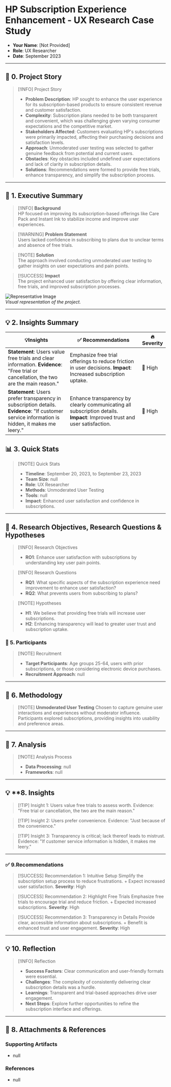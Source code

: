 # HP Subscription Experience Enhancement - UX Research Case Study

- **Your Name**: [Not Provided]  
- **Role**: UX Researcher  
- **Date**: September 2023  

---

## 📖 **0. Project Story**

> [!INFO] Project Story  
> - **Problem Description**: HP sought to enhance the user experience for its subscription-based products to ensure consistent revenue and customer satisfaction.  
> - **Complexity**: Subscription plans needed to be both transparent and convenient, which was challenging given varying consumer expectations and the competitive market.  
> - **Stakeholders Affected**: Customers evaluating HP's subscriptions were primarily impacted, affecting their purchasing decisions and satisfaction levels.  
> - **Approach**: Unmoderated user testing was selected to gather genuine feedback from potential and current users.  
> - **Obstacles**: Key obstacles included undefined user expectations and lack of clarity in subscription details.  
> - **Solutions**: Recommendations were formed to provide free trials, enhance transparency, and simplify the subscription process.  

---

## 💬 **1. Executive Summary**

> [!INFO] **Background**  
> HP focused on improving its subscription-based offerings like Care Pack and Instant Ink to stabilize income and improve user experiences.

> [!WARNING] **Problem Statement**  
> Users lacked confidence in subscribing to plans due to unclear terms and absence of free trials.

> [!NOTE] **Solution**  
> The approach involved conducting unmoderated user testing to gather insights on user expectations and pain points.

> [!SUCCESS] **Impact**  
> The project enhanced user satisfaction by offering clear information, free trials, and improved subscription processes.

![Representative Image](https://via.placeholder.com/300)  
*Visual representation of the project.*

---

## 💡 **2. Insights Summary**

| 💡**Insights**                                                        | ✅ Recommendations                                                         | 🔥 Severity                  |
| --------------------------------------------------------------------- | ------------------------------------------------------------------------- | ---------------------------- |
| **Statement**: Users value free trials and clear information. **Evidence**: "Free trial or cancellation, the two are the main reason." | Emphasize free trial offerings to reduce friction in user decisions. **Impact**: Increased subscription uptake. | 🔴 High |
| **Statement**: Users prefer transparency in subscription details. **Evidence**: "If customer service information is hidden, it makes me leery." | Enhance transparency by clearly communicating all subscription details. **Impact**: Improved trust and user satisfaction. | 🔴 High |

## 📊 **3. Quick Stats**

> [!NOTE] Quick Stats  
> - **Timeline**: September 20, 2023, to September 23, 2023  
> - **Team Size**: null  
> - **Role**: UX Researcher  
> - **Methods**: Unmoderated User Testing  
> - **Tools**: null  
> - **Impact**: Enhanced user satisfaction and confidence in subscriptions.  

---

## 🎯 **4. Research Objectives, Research Questions & Hypotheses**

> [!INFO] Research Objectives   
>   - **RO1**: Enhance user satisfaction with subscriptions by understanding key user pain points.  

> [!INFO] Research Questions  
>   - **RQ1**: What specific aspects of the subscription experience need improvement to enhance user satisfaction?  
>   - **RQ2**: What prevents users from subscribing to plans?  

> [!NOTE] Hypotheses  
> - **H1**: We believe that providing free trials will increase user subscriptions.  
> - **H2**: Enhancing transparency will lead to greater user trust and subscription uptake.  

### 👥 5. **Participants**

> [!NOTE] Recruitment  
> - **Target Participants**: Age groups 25-64, users with prior subscriptions, or those considering electronic device purchases.  
> - **Recruitment Approach**: null  

---

## 🧪 6. **Methodology**

> [!NOTE] **Unmoderated User Testing**
> Chosen to capture genuine user interactions and experiences without moderator influence.  
> Participants explored subscriptions, providing insights into usability and preference areas.  

---

## 🔬 **7. Analysis**

> [!NOTE] Analysis Process  
> - **Data Processing**: null  
> - **Frameworks**: null  

---

## 💡 **8. Insights

> [!TIP] Insight 1: 
> Users value free trials to assess worth. Evidence: "Free trial or cancellation, the two are the main reason."

> [!TIP] Insight 2:
> Users prefer convenience. Evidence: "Just because of the convenience."

> [!TIP] Insight 3: 
> Transparency is critical; lack thereof leads to mistrust. Evidence: "If customer service information is hidden, it makes me leery."

---

### ✅ 9.**Recommendations**

> [!SUCCESS] Recommendation 1: Intuitive Setup
> Simplify the subscription setup process to reduce frustrations.  + Expect increased user satisfaction.
> **Severity**: High  

> [!SUCCESS] Recommendation 2: Highlight Free Trials
> Emphasize free trials to encourage trial and reduce friction.  + Expected increased subscriptions.
> **Severity**: High  

> [!SUCCESS] Recommendation 3: Transparency in Details
> Provide clear, accessible information about subscriptions.  + Benefit is enhanced trust and user engagement.
> **Severity**: High  

---

## 💡 **10. Reflection**

> [!INFO] Reflection  
> - **Success Factors**: Clear communication and user-friendly formats were essential.  
> - **Challenges**: The complexity of consistently delivering clear subscription details was a hurdle.  
> - **Learnings**: Transparent and trial-based approaches drive user engagement.  
> - **Next Steps**: Explore further opportunities to refine the subscription interface and offerings.  

---

## 📎 **8. Attachments & References**

### **Supporting Artifacts**
- null

### **References**
- null
